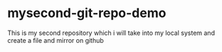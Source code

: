 # mysecond-git-repo-demo
This is my second repository which i will take into my local system and create a file and mirror on github
